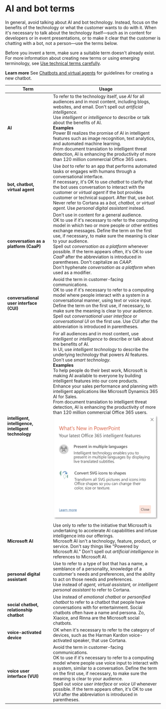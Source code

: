 # AI and bot terms

In general, avoid talking about AI and bot technology. Instead, focus on the benefits of the technology or what the customer wants to do with it. When it's necessary to talk about the technology itself—such as in content for developers or in event presentations, or to make it clear that the customer is chatting with a bot, not a person—use the terms below.  

Before you invent a term, make sure a suitable term doesn't already exist. For more information about creating new terms or using emerging terminology, see [Use technical terms carefully](~/word-choice/use-technical-terms-carefully.md).

**Learn more** See [Chatbots and virtual agents](~/chatbots-virtual-agents/index.md) for guidelines for creating a new chatbot.


| **Term**                                              | **Usage**                                                                                                                                                                                                                                                                                                                                                                                                                                                                                                                                                                                                                                                                                                                                                           |
|-------------------------------------------------------|---------------------------------------------------------------------------------------------------------------------------------------------------------------------------------------------------------------------------------------------------------------------------------------------------------------------------------------------------------------------------------------------------------------------------------------------------------------------------------------------------------------------------------------------------------------------------------------------------------------------------------------------------------------------------------------------------------------------------------------------------------------------|
| **AI**                                                | To refer to the technology itself, use *AI* for all audiences and in most content, including blogs, websites, and email. Don't spell out *artificial intelligence.*<br /> Use *intelligent* or *intelligence* to describe or talk about the benefits of AI.<br />**Examples**<br />Power BI realizes the promise of AI in intelligent features such as image recognition, text analytics, and automated machine learning.<br />From document translation to intelligent threat detection, AI is enhancing the productivity of more than 120 million commercial Office 365 users.                                                                                                                                                                                    |
| **bot, chatbot, virtual agent**                       | Use *bot* to refer to an app that performs automated tasks or engages with humans through a conversational interface.<br />If necessary, it's OK to use *chatbot* to clarify that the bot uses conversation to interact with the customer or *virtual agent* if the bot provides customer or technical support. After that, use *bot.*<br />Never refer to Cortana as a *bot, chatbot,* or *virtual agent.* Use *personal digital assistant* instead.                                                                                                                                                                                                                                                                                                               |
| **conversation as a platform (CaaP)**                 | Don't use in content for a general audience.<br />OK to use if it's necessary to refer to the computing model in which two or more people or other entities exchange messages. Define the term on the first use, if necessary, to make sure the meaning is clear to your audience.<br />Spell out *conversation as a platform* whenever possible. If the term appears often, it's OK to use *CaaP* after the abbreviation is introduced in parentheses. Don't capitalize as *CAAP.*<br />Don't hyphenate *conversation as a platform* when used as a modifier.                                                                                                                                                                                                      |
| **conversational user interface (CUI)**               | Avoid the term in customer-facing communications.<br />OK to use if it's necessary to refer to a computing model where people interact with a system in a conversational manner, using text or voice input. Define the term on the first use, if necessary, to make sure the meaning is clear to your audience.<br />Spell out *conversational user interface* or *conversational UI* on the first use. Use *CUI* after the abbreviation is introduced in parentheses.                                                                                                                                                                                                                                                                                              |
| **intelligent, intelligence, intelligent technology** | For all audiences and in most content, use *intelligent* or *intelligence* to describe or talk about the benefits of AI.<br />In UI, use *intelligent technology* to describe the underlying technology that powers AI features.<br />Don't use *smart technology.*<br />**Examples**<br />To help people do their best work, Microsoft is making AI available to everyone by building intelligent features into our core products.<br />Enhance your sales performance and planning with intelligent applications like Microsoft Dynamics 365 AI for Sales.<br />From document translation to intelligent threat detection, AI is enhancing the productivity of more than 120 million commercial Office 365 users.<br />![](media/intelligent-feature-example.png) |
| **Microsoft AI**                                      | Use only to refer to the initiative that Microsoft is undertaking to accelerate AI capabilities and infuse intelligence into our offerings.<br />Microsoft AI isn't a technology, feature, product, or service. Don't say things like "Powered by Microsoft AI." Don't spell out *artificial intelligence* in references to Microsoft AI.                                                                                                                                                                                                                                                                                                                                                                                                                           |
| **personal digital assistant**                        | Use to refer to a type of bot that has a name, a semblance of a personality, knowledge of a customer's needs and preferences, and the ability to act on those needs and preferences.<br />Use instead of *agent, virtual assistant,* or *intelligent personal assistant* to refer to Cortana.                                                                                                                                                                                                                                                                                                                                                                                                                                                                       |
| **social chatbot, relationship chatbot**              | Use instead of *emotional chatbot* or *personified chatbot* to refer to a chatbot that people have conversations with for entertainment. Social chatbots often have a name and persona. Zo, Xiaoice, and Rinna are the Microsoft social chatbots.                                                                                                                                                                                                                                                                                                                                                                                                                                                                                                                   |
| **voice-activated device**                            | OK when it's necessary to refer to the category of devices, such as the Harman Kardon voice-activated speaker, that use Cortana.                                                                                                                                                                                                                                                                                                                                                                                                                                                                                                                                                                                                                                    |
| **voice user interface (VUI)**                        | Avoid the term in customer-facing communications.<br />OK to use if it's necessary to refer to a computing model where people use voice input to interact with a system, similar to a conversation. Define the term on the first use, if necessary, to make sure the meaning is clear to your audience.<br />Spell out *voice user interface* or *voice UI* whenever possible. If the term appears often, it's OK to use *VUI* after the abbreviation is introduced in parentheses.                                                                                                                                                                                                                                                                                 |

